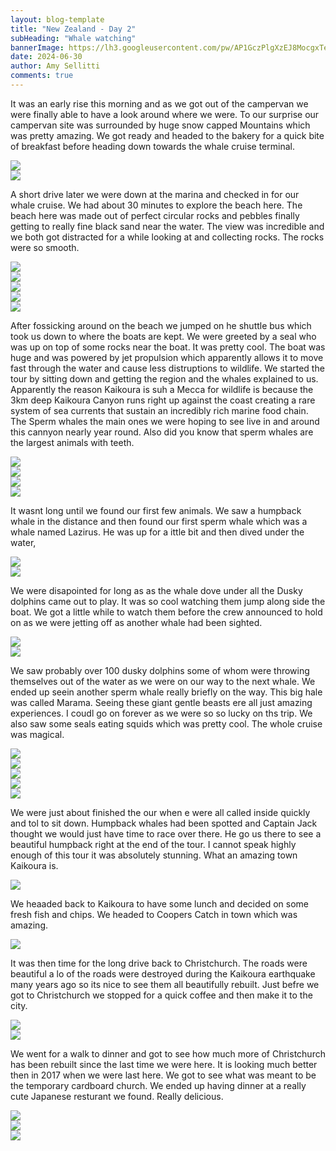 ```yaml
---
layout: blog-template
title: "New Zealand - Day 2"
subHeading: "Whale watching"
bannerImage: https://lh3.googleusercontent.com/pw/AP1GczPlgXzEJ8MocgxTeFgKK-Ljy7GMAgcmIJYnEiuYKV2VjEzYWx-RRnTL7uPpIGPoQfJ3yQ6Cw3OhCIp6XpMhc2bxH8eSBGc_AQfe97NDcsWO8hS1eAGY=w2400
date: 2024-06-30
author: Amy Sellitti
comments: true
---
```

It was an early rise this morning and as we got out of the campervan we were finally able to have a look around where we were. To our surprise our campervan site was surrounded by huge snow capped Mountains which was pretty amazing. We got ready and headed to the bakery for a quick bite of breakfast before heading down towards the whale cruise terminal.   

<div class="center-image"><img src="https://lh3.googleusercontent.com/pw/AP1GczN2cmDY1FQ4ooi-Ecw71tUfVpuzppQN4loW-kzbxZLg-_-87u1WJpGLIxvKbje8FIh-VPwV5Bnrnurlc8kjNm1UzXyhJ5az1URPo3UC9Wx3gtPA4kEi=w2400" /></div>
<div class="center-image"><img src="https://lh3.googleusercontent.com/pw/AP1GczPDBb0nT8NSexu10Q-gM7oH5x8tAntrmrQSHoLxsjDffrOw4wQ8mtJgRu71qRqiZ1YzPgmNulE4Fq0-wXV8Rdq8zX8WmmPnF8KsXSIW2y2qoORFFIbX=w2400" /></div>

A short drive later we were down at the marina and checked in for our whale cruise. We had about 30 minutes to explore the beach here. The beach here was made out of perfect circular rocks and pebbles finally getting to really fine black sand near the water. The view was incredible and we both got distracted for a while looking at and collecting rocks. The rocks were so smooth. 

<div class="center-image"><img src="https://lh3.googleusercontent.com/pw/AP1GczO3erioSLuMR13KphqkskpzlxajEjSmLsOkubwBgY62UB9hDQrMvs0wvO7DoOfFCaOEwjS_x4J3HCMdDtA48Uk_YMjOQzifHV8tEUZ9sgXjiMHR1wqy=w2400" /></div>
<div class="center-image"><img src="https://lh3.googleusercontent.com/pw/AP1GczMzAVcHYqJpX3K62wEbE3VA14ogvZCEqBr16utHdhi1CezKALXLCWCaSnQXNyrUCEhxloXzTALgIlEb3JJGrTTCNb0ZKpcHOmdQfgGc0Zj7w7wT7qEL=w2400" /></div>
<div class="center-image"><img src="https://lh3.googleusercontent.com/pw/AP1GczPBxCO8GB5tPWh771eqahcuHc5nsWhlQpsZeZTbzIjZITQ45CYGuuA8b5MB_0oUtGNXj2PHfqxPjFlz4dZdAm6HfFm5YGQU0elTHX8ihCHMly0BhXkt=w2400" /></div>
<div class="center-image"><img src="https://lh3.googleusercontent.com/pw/AP1GczO_l_GETlknBSOJ_O7w2ZbR39BFBNB3BJuSWiHXjtkS-A2lazKiEFjLmUkXWxxL-lDDNv5f1t8QgXTzHzcsBWPeDaAwa-_V2q8B3WRwvNMOOqYlIwWH=w2400" /></div>
<div class="center-image"><img src="https://lh3.googleusercontent.com/pw/AP1GczNiLvedAs2_CRyCZRWXUVcGVurpQgXHpRGeKs8DPu80aMmiq3bkm1QQ4VK1nCz9RwtqBen4lQEthxj9XEfXmH54-pUteoN18V0iY1Sr-oqPEXklkHOs=w2400" /></div>

After fossicking around on the beach we jumped on he shuttle bus which took us down to where the boats are kept. We were greeted by  a seal who was up on top of some rocks near the boat. It was pretty cool. The boat was huge and was  powered by jet propulsion which apparently allows it to move fast through the water and cause less distruptions to wildlife. We started the tour by sitting down and getting the region and the whales explained to us. Apparently the reason Kaikoura is suh a Mecca for wildlife is because the 3km deep Kaikoura Canyon runs right up against the coast creating a rare system of sea currents that sustain an incredibly rich marine food chain. The Sperm whales the main ones we were hoping to see live in and around this cannyon nearly year round. Also did you know that sperm whales are the largest animals with teeth.

<div class="center-image"><img src="https://lh3.googleusercontent.com/pw/AP1GczPu8_avz3MKJdvjWpioPUq_Dce7INOqieUaGnTnXhOwuAxsWa82TmuXD8yB0cFwmknxiQkCtFLFMUT-N6CrsVYXq4JETaEFEd6bFmM-ges_lsOZPYzl=w2400" /></div>
<div class="center-image"><img src="https://lh3.googleusercontent.com/pw/AP1GczOMNG3cbJXRyx_e1V2f72OZpsVpbGYHMfenEUThKTMRW7h57Gt8SEtTV-jgAd21-JKGy-mP_gMtAAUB_Cl4CwiAjFCaTlOweXzo6wgjQcSgeZMbsjBb=w2400" /></div>
<div class="center-image"><img src="https://lh3.googleusercontent.com/pw/AP1GczN_MZmJAINDfcEy8rJ2SUgxBfGAeqqFkHVVEuKQhxd95vw1ByAXWyudqefagZEJfDrsQZPaGXZsApIdXc2tSWak1rYkaEucb8NsL9BZdkA5Nk-nk6cF=w2400" /></div>
<div class="center-image"><img src="https://lh3.googleusercontent.com/pw/AP1GczO2l-7sLzDDfZMVRD-24-JTEkN3kc9VrEEysKfdKRnp0ZnhYYz80pBJkPqCLOTaF71ZUkRl6L9UzXlruoh5f7bqWyHWDLgAqvd2RgMKFGJFCqiaHaQB=w2400" /></div>

It wasnt long until we found our first few animals. We saw a humpback whale in the distance and then found our first sperm whale which was a whale named Lazirus. He was up for a ittle bit and then dived under the water,
<div class="center-image"><img src="https://lh3.googleusercontent.com/pw/AP1GczM4O2sLE87J8LmND-H5TnMMqBmEDZJI0D88XGk4rM3lAYUd4Tbtg78ezZhn7BgfQeai7buOIhCVgFPW_rfyc1LXM1WglsVJ7ccrWvqFabmcXqdD87b7=w2400" /></div>
<div class="center-image"><img src="https://lh3.googleusercontent.com/pw/AP1GczMZpeYLTVkGOLmmJQ7lPaFiemudQiEpwBrFM455xj7aLssjrtRWmMJ3M-T9GZ0O-4VGrW10CmENH51fygy_wu341tpz3haXW6tHhEkyLvmGDaK8I-CK=w2400" /></div>

We were disapointed for long as as the whale dove under all the Dusky dolphins came out to play. It was so cool watching them jump along side the boat. We got a little while to watch them before the crew announced to hold on as we were jetting off as another whale had been sighted. 

<div class="center-image"><img src="https://lh3.googleusercontent.com/pw/AP1GczN6u45T6ngHRsV2BqGchlS5enocZ4t-n4xrlc2aXqMJ4CnZx6PLFcyG_mZnssss_ZhpmrdeWZOxVMTwFikpK45b2B9EvdlzaaUfOHShk4BvwX2o9OOW=w2400" /></div>
<div class="center-image"><img src="https://lh3.googleusercontent.com/pw/AP1GczPVYaKpn1QUXWsdVbAMpa4z82Jjc5L5le_B6twqD1HnyV1SrpvTSxRkhSivIMPAsVYDhxyZx50I7P5Hgb2U5Jg7I0C1r1iUG6E_-n0hb7iKKBavZ5ls=w2400" /></div>

We saw probably over 100 dusky dolphins some of whom were throwing themselves out of the water as we were on our way to the next whale. We ended up seein another sperm whale really briefly on the way. This big hale was called Marama. Seeing these giant gentle beasts ere all just amazing experiences. I coudl go on forever as we were so so lucky on ths trip. We also saw some seals eating squids which was pretty cool. The whole cruise was magical. 

<div class="center-image"><img src="https://lh3.googleusercontent.com/pw/AP1GczNSe11_38d3u9H2ohmNbdouCf77rW-5tS3lhc3iGM3-9E6c8-HBBEhf_u9SSzYUS9NSwzhzHhnh-jHUV0ctonfDUjEHomvyEdg7WQ4x3PYpayqI_P5d=w2400" /></div>
<div class="center-image"><img src="https://lh3.googleusercontent.com/pw/AP1GczPs4SAOcEQv6a39BhjieJr3s3r7LMdhUELzmhAkiWQ8s5ERjKKtb2JR9enDdNNZ2hXJNacn_yHl8SpbypcHNpC04MOPsjfqIcYaWyKA6E42OjrArnn5=w2400" /></div>
<div class="center-image"><img src="https://lh3.googleusercontent.com/pw/AP1GczNbrdpQ68tjQg1QLgjxj6zrurXx5j_jE8A3OiCSMrdlYiWXoyzMd04SoJe66T2OQmK7SoYMBAtQ8IqJgNYL2BQZUG5FhUAHWQoq-NHwrCp4R1jubswD=w2400" /></div>
<div class="center-image"><img src="https://lh3.googleusercontent.com/pw/AP1GczMiHwmCzphlah4X23l9iPWhp6sPHSK53RpLTodWdoyJrCyNm90h6fzdgYgn4PTIOGqmNKbIcsUqa7iXj6Eu7HZkktyuNld2VE8Xc9EjFgzi7Q6RbEsj=w2400" /></div>
<div class="center-image"><img src="https://lh3.googleusercontent.com/pw/AP1GczMzC9R2acxV9tmbxdEjth3aeLmZ4o3V42R7_N6CbsgeF1Ec6m6Mwdvq_H9thzBdiq0mafB-htc9xIdsv55_NYZcb9GN3-pLW6gmBOjHWMEM49qzG_oL=w2400" /></div>

We were just about finished the our when e were all called inside quickly and tol to sit down. Humpback whales had been spotted and Captain Jack thought we would just have time to race over there. He go us there to see a beautiful humpback right at the end of the tour. I cannot speak highly enough of this tour it was absolutely stunning. What an amazing town Kaikoura is.

<div class="center-image"><img src="https://lh3.googleusercontent.com/pw/AP1GczOeTyigLWSInB2t04emtPmnnCkYr2yqwioUYhsP8pFFo9wPhmTTU01Q7bt24wfFqQuFHu1seNiy5H2GbG-ZTxj4YS0TyxNkfEaurAVjVwag9F-wTlk_=w2400" /></div>

We heaaded back to Kaikoura to have some lunch and decided on some fresh fish and chips. We headed to Coopers Catch in town which was amazing.

<div class="center-image"><img src="https://lh3.googleusercontent.com/pw/AP1GczNlLZG70GDUT8XNVdcE3Pn69kYzJxlp7jNw2DH9pgKMG8nCSpqNAp3Uwl3b4m41NXqbo85R2lPcsOnVURpuEDlCMXhjHGUSCnWbzZX6ykBuEz8TKcdF=w2400" /></div>

It was then time for the long drive back to Christchurch. The roads were beautiful a lo of the roads were destroyed during the Kaikoura earthquake many years ago so its nice to see them all beautifully rebuilt. Just befre we got to Christchurch we stopped for a quick coffee and then make it to the city.

<div class="center-image"><img src="https://lh3.googleusercontent.com/pw/AP1GczOmort4RitUE2rAiFYi-LA4Nhukw930QaM5Sxtz8Vqtspe3i7KEzvgbNP9D00GLrp91UAi6F_4oOKZIHAstLdn_mpr0VgxwDAz0w-7_FEjzsZNyOL_i=w2400" /></div>
<div class="center-image"><img src="https://lh3.googleusercontent.com/pw/AP1GczOVsiah7DopsI5s4RdoFLWABzoM0-JG8y5qtJNXlDhzZhg8WxYUHgJRM79qpJ2ZmSRDGnDk2fbGJVbEDdSk57ew9vJCXd-a65B4G8ddY_aoD5jcSScm=w2400" /></div>

We went for a walk to dinner and got to see how much more of Christchurch has been rebuilt since the last time we were here. It is looking much better then in 2017 when we were last here. We got to see what was meant to be the temporary cardboard church. We ended up having dinner at a really cute Japanese resturant we found. Really delicious. 

<div class="center-image"><img src="https://lh3.googleusercontent.com/pw/AP1GczMSXwjXZ7s7g-QNG3n-93NKMq1c2mf96w1FWA26SdBt-Cds4Sc8wZtM236su0PWRmRHureC5vXLh1WDrfOQ-t9Qv3ob_b6xQLHRbdow5tUojjcQGROQ=w2400" /></div>
<div class="center-image"><img src="https://lh3.googleusercontent.com/pw/AP1GczOxW76lBtPCiT2K7Mix_i6OR4ZTg4Vhf-safak8DQrQZD8Qy7IAXiXyXpKHlacIa1hsQ2lPf9s_GSluGeQV5MvfjZEYxSgWXpiQvFSoCVvJzdnKUzKd=w2400" /></div>
<div class="center-image"><img src="https://lh3.googleusercontent.com/pw/AP1GczMogRGEezvBESjGtK0-w_a31k5Lml6VPR9xrDyTzyenXekU0Dh2oVXrVgSslSqqnhl-fosrNN3-_DWo-nlFqNZMNT8QKkTwanox1Ozt13lK34e8VDzP=w2400" /></div>